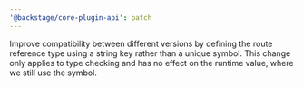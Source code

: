 ```yaml
---
'@backstage/core-plugin-api': patch
---
```


Improve compatibility between different versions by defining the route reference type using a string key rather than a unique symbol. This change only applies to type checking and has no effect on the runtime value, where we still use the symbol.
